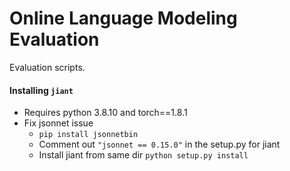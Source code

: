 # Online Language Modeling Evaluation 

Evaluation scripts.

#### Installing `jiant`
* Requires python 3.8.10 and torch==1.8.1 
* Fix jsonnet issue
  * `pip install jsonnetbin`
  * Comment out `"jsonnet == 0.15.0"` in the setup.py for jiant 
  * Install jiant from same dir `python setup.py install`